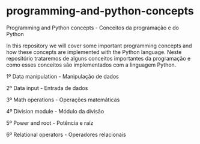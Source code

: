 # programming-and-python-concepts
 Programming and Python concepts - Conceitos da programação e do Python
 
 In this repository we will cover some important programming concepts and how these concepts are implemented with the Python language.
 Neste repositório trataremos de alguns conceitos importantes da programação e como esses conceitos são implementados com a linguagem Python.
 
 1º Data manipulation - Manipulação de dados
 
 2º Data input - Entrada de dados
 
 3º Math operations - Operações matemáticas
 
 4º Division module - Módulo da divisão
 
 5º Power and root - Potência e raíz
 
 6º Relational operators - Operadores relacionais
 
